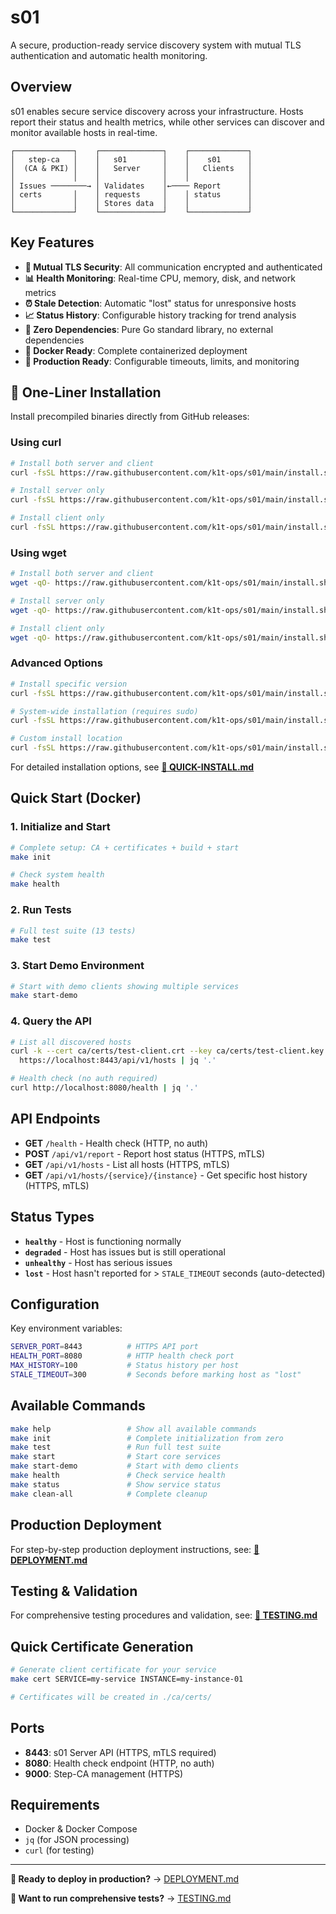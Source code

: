# s01

A secure, production-ready service discovery system with mutual TLS authentication and automatic health monitoring.

## Overview

s01 enables secure service discovery across your infrastructure. Hosts report their status and health metrics, while other services can discover and monitor available hosts in real-time.

```
┌─────────────┐    ┌──────────────┐    ┌─────────────┐
│   step-ca   │    │   s01        │    │    s01      │
│  (CA & PKI) │    │   Server     │    │   Clients   │
│             │    │              │    │             │
│ Issues ────────→ │ Validates    │←──── Report      │
│ certs       │    │ requests     │    │ status      │
│             │    │ Stores data  │    │             │
└─────────────┘    └──────────────┘    └─────────────┘
```

## Key Features

- **🔐 Mutual TLS Security**: All communication encrypted and authenticated
- **📊 Health Monitoring**: Real-time CPU, memory, disk, and network metrics
- **⏰ Stale Detection**: Automatic "lost" status for unresponsive hosts
- **📈 Status History**: Configurable history tracking for trend analysis
- **🚀 Zero Dependencies**: Pure Go standard library, no external dependencies
- **🐳 Docker Ready**: Complete containerized deployment
- **🔧 Production Ready**: Configurable timeouts, limits, and monitoring

## 🚀 One-Liner Installation

Install precompiled binaries directly from GitHub releases:

### Using curl
```bash
# Install both server and client
curl -fsSL https://raw.githubusercontent.com/k1t-ops/s01/main/install.sh | bash

# Install server only
curl -fsSL https://raw.githubusercontent.com/k1t-ops/s01/main/install.sh | bash -s -- --server-only

# Install client only
curl -fsSL https://raw.githubusercontent.com/k1t-ops/s01/main/install.sh | bash -s -- --client-only
```

### Using wget
```bash
# Install both server and client
wget -qO- https://raw.githubusercontent.com/k1t-ops/s01/main/install.sh | bash

# Install server only
wget -qO- https://raw.githubusercontent.com/k1t-ops/s01/main/install.sh | bash -s -- --server-only

# Install client only
wget -qO- https://raw.githubusercontent.com/k1t-ops/s01/main/install.sh | bash -s -- --client-only
```

### Advanced Options
```bash
# Install specific version
curl -fsSL https://raw.githubusercontent.com/k1t-ops/s01/main/install.sh | bash -s -- --version v1.0.0

# System-wide installation (requires sudo)
curl -fsSL https://raw.githubusercontent.com/k1t-ops/s01/main/install.sh | sudo bash -s -- --system

# Custom install location
curl -fsSL https://raw.githubusercontent.com/k1t-ops/s01/main/install.sh | bash -s -- --prefix /opt/discovery
```

For detailed installation options, see **[📖 QUICK-INSTALL.md](QUICK-INSTALL.md)**

## Quick Start (Docker)

### 1. Initialize and Start
```bash
# Complete setup: CA + certificates + build + start
make init

# Check system health
make health
```

### 2. Run Tests
```bash
# Full test suite (13 tests)
make test
```

### 3. Start Demo Environment
```bash
# Start with demo clients showing multiple services
make start-demo
```

### 4. Query the API
```bash
# List all discovered hosts
curl -k --cert ca/certs/test-client.crt --key ca/certs/test-client.key \
  https://localhost:8443/api/v1/hosts | jq '.'

# Health check (no auth required)
curl http://localhost:8080/health | jq '.'
```

## API Endpoints

- **GET** `/health` - Health check (HTTP, no auth)
- **POST** `/api/v1/report` - Report host status (HTTPS, mTLS)
- **GET** `/api/v1/hosts` - List all hosts (HTTPS, mTLS)
- **GET** `/api/v1/hosts/{service}/{instance}` - Get specific host history (HTTPS, mTLS)

## Status Types

- **`healthy`** - Host is functioning normally
- **`degraded`** - Host has issues but is still operational
- **`unhealthy`** - Host has serious issues
- **`lost`** - Host hasn't reported for > `STALE_TIMEOUT` seconds (auto-detected)

## Configuration

Key environment variables:

```bash
SERVER_PORT=8443          # HTTPS API port
HEALTH_PORT=8080          # HTTP health check port
MAX_HISTORY=100           # Status history per host
STALE_TIMEOUT=300         # Seconds before marking host as "lost"
```

## Available Commands

```bash
make help                 # Show all available commands
make init                 # Complete initialization from zero
make test                 # Run full test suite
make start                # Start core services
make start-demo           # Start with demo clients
make health               # Check service health
make status               # Show service status
make clean-all            # Complete cleanup
```

## Production Deployment

For step-by-step production deployment instructions, see:
**[📖 DEPLOYMENT.md](DEPLOYMENT.md)**

## Testing & Validation

For comprehensive testing procedures and validation, see:
**[🧪 TESTING.md](TESTING.md)**

## Quick Certificate Generation

```bash
# Generate client certificate for your service
make cert SERVICE=my-service INSTANCE=my-instance-01

# Certificates will be created in ./ca/certs/
```

## Ports

- **8443**: s01 Server API (HTTPS, mTLS required)
- **8080**: Health check endpoint (HTTP, no auth)  
- **9000**: Step-CA management (HTTPS)

## Requirements

- Docker & Docker Compose
- `jq` (for JSON processing)
- `curl` (for testing)

---

**🚀 Ready to deploy in production?** → [DEPLOYMENT.md](DEPLOYMENT.md)

**🧪 Want to run comprehensive tests?** → [TESTING.md](TESTING.md)
